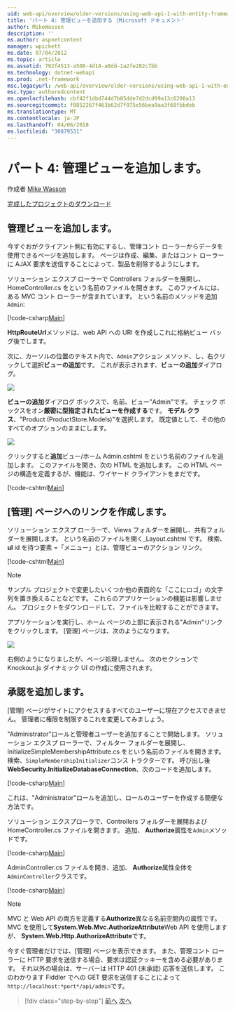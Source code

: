 ```yaml
---
uid: web-api/overview/older-versions/using-web-api-1-with-entity-framework-5/using-web-api-with-entity-framework-part-4
title: 'パート 4: 管理ビューを追加する |Microsoft ドキュメント'
author: MikeWasson
description: ''
ms.author: aspnetcontent
manager: wpickett
ms.date: 07/04/2012
ms.topic: article
ms.assetid: 792f4513-a508-4d14-a0dd-1a2fe282c7bb
ms.technology: dotnet-webapi
ms.prod: .net-framework
msc.legacyurl: /web-api/overview/older-versions/using-web-api-1-with-entity-framework-5/using-web-api-with-entity-framework-part-4
msc.type: authoredcontent
ms.openlocfilehash: cbf42f1dbd744d7b85dde7d2dcd99a13c6208a13
ms.sourcegitcommit: f8852267f463b62d7f975e56bea9aa3f68fbbdeb
ms.translationtype: MT
ms.contentlocale: ja-JP
ms.lasthandoff: 04/06/2018
ms.locfileid: "30879531"
---
```

<a name="part-4-adding-an-admin-view"></a>パート 4: 管理ビューを追加します。
====================
作成者 [Mike Wasson](https://github.com/MikeWasson)

[完成したプロジェクトのダウンロード](http://code.msdn.microsoft.com/ASP-NET-Web-API-with-afa30545)

## <a name="add-an-admin-view"></a>管理ビューを追加します。

今すぐおがクライアント側に有効にするし、管理コント ローラーからデータを使用できるページを追加します。 ページは作成、編集、またはコント ローラーに AJAX 要求を送信することによって、製品を削除するようにします。

ソリューション エクスプ ローラーで Controllers フォルダーを展開し、HomeController.cs をという名前のファイルを開きます。 このファイルには、ある MVC コント ローラーが含まれています。 という名前のメソッドを追加`Admin`:

[!code-csharp[Main](using-web-api-with-entity-framework-part-4/samples/sample1.cs)]

**HttpRouteUrl**メソッドは、web API への URI を作成しこれに格納ビュー バッグ後でします。

次に、カーソルの位置のテキスト内で、`Admin`アクション メソッド、し、右クリックして選択**ビューの追加**です。 これが表示されます、**ビューの追加**ダイアログ。

![](using-web-api-with-entity-framework-part-4/_static/image1.png)

**ビューの追加**ダイアログ ボックスで、名前、ビュー"Admin"です。 チェック ボックスをオン**厳密に型指定されたビューを作成する**です。 **モデル クラス**、"Product (ProductStore.Models)"を選択します。 既定値として、その他のすべてのオプションのままにします。

![](using-web-api-with-entity-framework-part-4/_static/image2.png)

クリックすると**追加**ビュー/ホーム Admin.cshtml をという名前のファイルを追加します。 このファイルを開き、次の HTML を追加します。 この HTML ページの構造を定義するが、機能は、ワイヤード クライアントをまだです。

[!code-cshtml[Main](using-web-api-with-entity-framework-part-4/samples/sample2.cshtml)]

## <a name="create-a-link-to-the-admin-page"></a>[管理] ページへのリンクを作成します。

ソリューション エクスプ ローラーで、Views フォルダーを展開し、共有フォルダーを展開します。 という名前のファイルを開く\_Layout.cshtml です。 検索、 **ul** id を持つ要素 =「メニュー」とは、管理ビューのアクション リンク。

[!code-cshtml[Main](using-web-api-with-entity-framework-part-4/samples/sample3.cshtml)]

> [!NOTE]
> サンプル プロジェクトで変更したいくつか他の表面的な「ここにロゴ」の文字列を置き換えることなどです。 これらのアプリケーションの機能は影響しません。 プロジェクトをダウンロードして、ファイルを比較することができます。


アプリケーションを実行し、ホーム ページの上部に表示される"Admin"リンクをクリックします。 [管理] ページは、次のようになります。

![](using-web-api-with-entity-framework-part-4/_static/image3.png)

右側のようになりましたが、ページ処理しません。 次のセクションで Knockout.js ダイナミック UI の作成に使用されます。

## <a name="add-authorization"></a>承認を追加します。

[管理] ページがサイトにアクセスするすべてのユーザーに現在アクセスできません。 管理者に権限を制限するこれを変更してみましょう。

"Administrator"ロールと管理者ユーザーを追加することで開始します。 ソリューション エクスプ ローラーで、フィルター フォルダーを展開し、InitializeSimpleMembershipAttribute.cs をという名前のファイルを開きます。 検索、`SimpleMembershipInitializer`コンス トラクターです。 呼び出し後**WebSecurity.InitializeDatabaseConnection**、次のコードを追加します。

[!code-csharp[Main](using-web-api-with-entity-framework-part-4/samples/sample4.cs)]

これは、"Administrator"ロールを追加し、ロールのユーザーを作成する簡便な方法です。

ソリューション エクスプローラで、Controllers フォルダーを展開および HomeController.cs ファイルを開きます。 追加、 **Authorize**属性を`Admin`メソッドです。

[!code-csharp[Main](using-web-api-with-entity-framework-part-4/samples/sample5.cs)]

AdminController.cs ファイルを開き、追加、 **Authorize**属性全体を`AdminController`クラスです。

[!code-csharp[Main](using-web-api-with-entity-framework-part-4/samples/sample6.cs)]

> [!NOTE]
> MVC と Web API の両方を定義する**Authorize**異なる名前空間内の属性です。 MVC を使用して**System.Web.Mvc.AuthorizeAttribute**Web API を使用しますが、 **System.Web.Http.AuthorizeAttribute**です。


今すぐ管理者だけでは、[管理] ページを表示できます。 また、管理コント ローラーに HTTP 要求を送信する場合、要求は認証クッキーを含める必要があります。 それ以外の場合は、サーバーは HTTP 401 (未承認) 応答を送信します。 このわかります Fiddler でへの GET 要求を送信することによって`http://localhost:*port*/api/admin`です。

> [!div class="step-by-step"]
> [前へ](using-web-api-with-entity-framework-part-3.md)
> [次へ](using-web-api-with-entity-framework-part-5.md)
